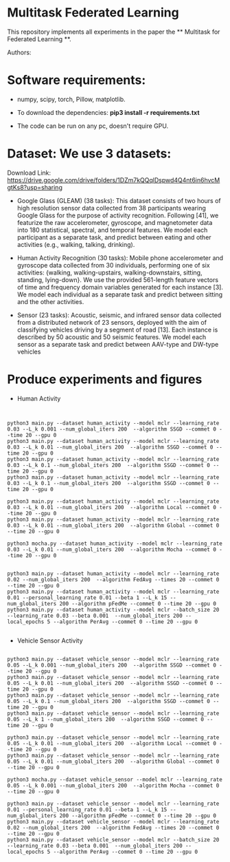 # Multitask Federated Learning
This repository implements all experiments in the paper the ** Multitask for Federated Learning **.
  
Authors: 

# Software requirements:
- numpy, scipy, torch, Pillow, matplotlib.

- To download the dependencies: **pip3 install -r requirements.txt**

- The code can be run on any pc, doesn't require GPU.
  
# Dataset: We use 3 datasets:

Download Link: https://drive.google.com/drive/folders/1DZm7kQQqlDspwd4Q4nt6in6hvcMgtKs8?usp=sharing

- Google Glass (GLEAM) (38 tasks): This dataset consists of two hours of high resolution sensor data
collected from 38 participants wearing Google Glass for the purpose of activity recognition.
Following [41], we featurize the raw accelerometer, gyroscope, and magnetometer data into 180
statistical, spectral, and temporal features. We model each participant as a separate task, and
predict between eating and other activities (e.g., walking, talking, drinking).

- Human Activity Recognition (30 tasks): Mobile phone accelerometer and gyroscope data collected from
30 individuals, performing one of six activities: {walking, walking-upstairs, walking-downstairs,
sitting, standing, lying-down}. We use the provided 561-length feature vectors of time and
frequency domain variables generated for each instance [3]. We model each individual as a
separate task and predict between sitting and the other activities.

- Sensor (23 tasks): Acoustic, seismic, and infrared sensor data collected from a distributed network
of 23 sensors, deployed with the aim of classifying vehicles driving by a segment of road [13].
Each instance is described by 50 acoustic and 50 seismic features. We model each sensor as a
separate task and predict between AAV-type and DW-type vehicles

# Produce experiments and figures
- Human Activity
<pre><code>

python3 main.py --dataset human_activity --model mclr --learning_rate 0.03 --L_k 0.001 --num_global_iters 200  --algorithm SSGD --commet 0 --time 20 --gpu 0
python3 main.py --dataset human_activity --model mclr --learning_rate 0.03 --L_k 0.01 --num_global_iters 200  --algorithm SSGD --commet 0 --time 20 --gpu 0
python3 main.py --dataset human_activity --model mclr --learning_rate 0.03 --L_k 0.1 --num_global_iters 200  --algorithm SSGD --commet 0 --time 20 --gpu 0
python3 main.py --dataset human_activity --model mclr --learning_rate 0.03 --L_k 0.1 --num_global_iters 200  --algorithm SSGD --commet 0 --time 20 --gpu 0

python3 main.py --dataset human_activity --model mclr --learning_rate 0.03 --L_k 0.01 --num_global_iters 200  --algorithm Local --commet 0 --time 20 --gpu 0
python3 main.py --dataset human_activity --model mclr --learning_rate 0.03 --L_k 0.01 --num_global_iters 200  --algorithm Global --commet 0 --time 20 --gpu 0

python3 mocha.py --dataset human_activity --model mclr --learning_rate 0.03 --L_k 0.01 --num_global_iters 200  --algorithm Mocha --commet 0 --time 20 --gpu 0


python3 main.py --dataset human_activity --model mclr --learning_rate 0.02 --num_global_iters 200  --algorithm FedAvg --times 20 --commet 0 --time 20 --gpu 0
python3 main.py --dataset human_activity --model mclr --learning_rate 0.01 --personal_learning_rate 0.01 --beta 1 --L_k 15 --num_global_iters 200 --algorithm pFedMe --commet 0 --time 20 --gpu 0
python3 main.py --dataset human_activity --model mclr --batch_size 20 --learning_rate 0.03 --beta 0.001  --num_global_iters 200 --local_epochs 5 --algorithm PerAvg --commet 0 --time 20 --gpu 0
 </code></pre>

- Vehicle Sensor Activity
<pre><code>
python3 main.py --dataset vehicle_sensor --model mclr --learning_rate 0.05 --L_k 0.001 --num_global_iters 200  --algorithm SSGD --commet 0 --time 20 --gpu 0
python3 main.py --dataset vehicle_sensor --model mclr --learning_rate 0.05 --L_k 0.01 --num_global_iters 200  --algorithm SSGD --commet 0 --time 20 --gpu 0
python3 main.py --dataset vehicle_sensor --model mclr --learning_rate 0.05 --L_k 0.1 --num_global_iters 200  --algorithm SSGD --commet 0 --time 20 --gpu 0
python3 main.py --dataset vehicle_sensor --model mclr --learning_rate 0.05 --L_k 1 --num_global_iters 200  --algorithm SSGD --commet 0 --time 20 --gpu 0

python3 main.py --dataset vehicle_sensor --model mclr --learning_rate 0.05 --L_k 0.01 --num_global_iters 200  --algorithm Local --commet 0 --time 20 --gpu 0
python3 main.py --dataset vehicle_sensor --model mclr --learning_rate 0.05 --L_k 0.01 --num_global_iters 200  --algorithm Global --commet 0 --time 20 --gpu 0

python3 mocha.py --dataset vehicle_sensor --model mclr --learning_rate 0.05 --L_k 0.001 --num_global_iters 200  --algorithm Mocha --commet 0 --time 20 --gpu 0

python3 main.py --dataset vehicle_sensor --model mclr --learning_rate 0.01 --personal_learning_rate 0.01 --beta 1 --L_k 15 --num_global_iters 200 --algorithm pFedMe --commet 0 --time 20 --gpu 0
python3 main.py --dataset vehicle_sensor --model mclr --learning_rate 0.02 --num_global_iters 200  --algorithm FedAvg --times 20 --commet 0 --time 20 --gpu 0
python3 main.py --dataset vehicle_sensor --model mclr --batch_size 20 --learning_rate 0.03 --beta 0.001  --num_global_iters 200 --local_epochs 5 --algorithm PerAvg --commet 0 --time 20 --gpu 0 
</code></pre>